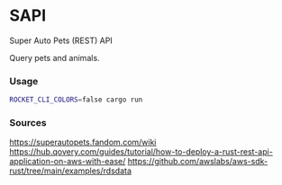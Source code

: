 # SAPI
Super Auto Pets (REST) API

Query pets and animals.


### Usage
```bash
ROCKET_CLI_COLORS=false cargo run
```

### Sources
https://superautopets.fandom.com/wiki
https://hub.qovery.com/guides/tutorial/how-to-deploy-a-rust-rest-api-application-on-aws-with-ease/
https://github.com/awslabs/aws-sdk-rust/tree/main/examples/rdsdata
